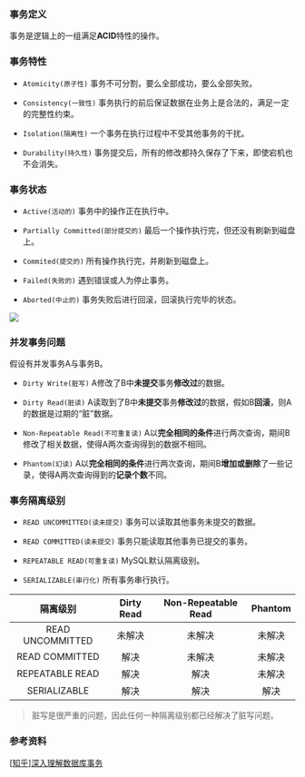 ### 事务定义
事务是逻辑上的一组满足**ACID**特性的操作。

### 事务特性
- `Atomicity(原子性)` 事务不可分割，要么全部成功，要么全部失败。

- `Consistency(一致性)` 事务执行的前后保证数据在业务上是合法的，满足一定的完整性约束。

- `Isolation(隔离性)` 一个事务在执行过程中不受其他事务的干扰。

- `Durability(持久性)` 事务提交后，所有的修改都持久保存了下来，即使宕机也不会消失。

### 事务状态
- `Active(活动的)` 事务中的操作正在执行中。

- `Partially Committed(部分提交的)` 最后一个操作执行完，但还没有刷新到磁盘上。

- `Commited(提交的)` 所有操作执行完，并刷新到磁盘上。

- `Failed(失败的)` 遇到错误或人为停止事务。

- `Aborted(中止的)` 事务失败后进行回滚，回滚执行完毕的状态。

![](https://s2.loli.net/2022/07/03/wcu6n52QFilxTWv.png)

### 并发事务问题
假设有并发事务A与事务B。
- `Dirty Write(脏写)` A修改了B中**未提交**事务**修改过**的数据。

- `Dirty Read(脏读)` A读取到了B中**未提交**事务**修改过**的数据，假如B**回滚**，则A的数据是过期的“脏”数据。

- `Non-Repeatable Read(不可重复读)` A以**完全相同的条件**进行两次查询，期间B修改了相关数据，使得A两次查询得到的数据不相同。

- `Phantom(幻读)` A以**完全相同的条件**进行两次查询，期间B**增加或删除**了一些记录，使得A两次查询得到的**记录个数**不同。

### 事务隔离级别
- `READ UNCOMMITTED(读未提交)` 事务可以读取其他事务未提交的数据。

- `READ COMMITTED(读未提交)` 事务只能读取其他事务已提交的事务。

- `REPEATABLE READ(可重复读)` MySQL默认隔离级别。

- `SERIALIZABLE(串行化)` 所有事务串行执行。

|隔离级别|Dirty Read|Non-Repeatable Read|Phantom|
|:-----:|:-:|:-:|:-:|
|READ UNCOMMITTED|未解决|未解决|未解决|
|READ COMMITTED|解决|未解决|未解决|
|REPEATABLE READ|解决|解决|未解决|
|SERIALIZABLE|解决|解决|解决|

> 脏写是很严重的问题，因此任何一种隔离级别都已经解决了脏写问题。

### 参考资料
[[知乎]深入理解数据库事务](https://zhuanlan.zhihu.com/p/43493165)